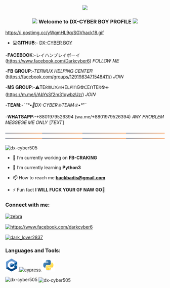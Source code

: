 

<p align="center"><img src="https://img.shields.io/badge/MADE%20IN BANGLADESHI-SPAMMAR AND PROGRAMMER-green?colorA=%23ff0000&colorB=%23017e40&style=flat-square">
 
<h3 align="center">
  <img src="https://emoji.discord.st/emojis/768b108d-274f-4f44-a634-8477b16efce7.gif" width="25">
    Welcome to DX-CYBER BOY PROFILE 
  <img src="https://emoji.discord.st/emojis/768b108d-274f-4f44-a634-8477b16efce7.gif" width="25">
</h3>

https://i.postimg.cc/yWqmHL9q/SGVhack18.gif

- 💻𝐆𝐈𝐓𝐇𝐔𝐁:- [DX-CYBER BOY](https://github.com/DX-CYBER505)


 -𝐅𝐀𝐂𝐄𝐁𝐎𝐎𝐊:-レイハンプレイボーイ (https://www.facebook.com/Darkcyber6) 𝐹𝑂𝐿𝐿𝑂𝑊 𝑀𝐸 
 
 -𝐅𝐁 𝐆𝐑𝐎𝐔𝐏:-𝑇𝐸𝑅𝑀𝑈𝑋 𝐻𝐸𝐿𝑃𝐼𝑁𝐺 𝐶𝐸𝑁𝑇𝐸𝑅 (https://facebook.com/groups/1291983471548411/) 𝐽𝑂𝐼𝑁
 
 -𝐌𝐒 𝐆𝐑𝐎𝐔𝐏:-⚠️TEᖇᗰᑌ᙭🔥ᕼEᒪᑭIᑎG☢️ᑕEᑎTEᖇ☢️⇻ (https://m.me/j/AbYsSf2m31qwbzUz/) 𝐽𝑂𝐼𝑁
 
 -𝐓𝐄𝐀𝐌:-˜”*°•🔰DX-CYBER☣️TEAM☣️•°*”˜ 
 
 -𝐖𝐇𝐀𝐓𝐒𝐀𝐏𝐏:-+8801979526394 (wa.me/+8801979526394) 𝐴𝑁𝑌 𝑃𝑅𝑂𝐵𝐿𝐸𝑀 𝑀𝐸𝑆𝑆𝐸𝐺𝐸 𝑀𝐸 𝑂𝑁𝐿𝑌 [𝑇𝐸𝑋𝑇]

<img align="center" alt="line" src="https://github.com/DalpatRathore/dalpatrathore/blob/main/assets/images/line-2.svg">

 


 

<img align="center" alt="line" src="https://github.com/DalpatRathore/dalpatrathore/blob/main/assets/images/line-2.svg">

 

<p align="left"> <img src="https://komarev.com/ghpvc/?username=dx-cyber505&label=Profile%20views&color=0e75b6&style=flat" alt="dx-cyber505" /> </p>

- 🔭 I’m currently working on **FB-CRAKING**

- 🌱 I’m currently learning **Python3**

- 📫 How to reach me **backbadis@gmail.com**

- ⚡ Fun fact **I WILL FUCK YOUR GF NAW GO🤧**

<h3 align="left">Connect with me:</h3>

<p align="left">

<a href="https://twitter.com/zebra" target="blank"><img align="center" src="https://raw.githubusercontent.com/rahuldkjain/github-profile-readme-generator/master/src/images/icons/Social/twitter.svg" alt="zebra" height="30" width="40" /></a>

<a href="https://fb.com/https://www.facebook.com/darkcyber6" target="blank"><img align="center" src="https://raw.githubusercontent.com/rahuldkjain/github-profile-readme-generator/master/src/images/icons/Social/facebook.svg" alt="https://www.facebook.com/darkcyber6" height="30" width="40" /></a>

<a href="https://instagram.com/dark_lover2837" target="blank"><img align="center" src="https://raw.githubusercontent.com/rahuldkjain/github-profile-readme-generator/master/src/images/icons/Social/instagram.svg" alt="dark_lover2837" height="30" width="40" /></a>

</p>

<h3 align="left">Languages and Tools:</h3>

<p align="left"> <a href="https://www.w3schools.com/cpp/" target="_blank" rel="noreferrer"> <img src="https://raw.githubusercontent.com/devicons/devicon/master/icons/cplusplus/cplusplus-original.svg" alt="cplusplus" width="40" height="40"/> </a> <a href="https://www.cypress.io" target="_blank" rel="noreferrer"> <img src="https://raw.githubusercontent.com/simple-icons/simple-icons/6e46ec1fc23b60c8fd0d2f2ff46db82e16dbd75f/icons/cypress.svg" alt="cypress" width="40" height="40"/> </a> <a href="https://www.python.org" target="_blank" rel="noreferrer"> <img src="https://raw.githubusercontent.com/devicons/devicon/master/icons/python/python-original.svg" alt="python" width="40" height="40"/> </a> </p>

<p><img align="left" src="https://github-readme-stats.vercel.app/api/top-langs?username=dx-cyber505&show_icons=true&locale=en&layout=compact" alt="dx-cyber505" /></p>

<p>&nbsp;<img align="center" src="https://github-readme-stats.vercel.app/api?username=dx-cyber505&show_icons=true&locale=en" alt="dx-cyber505" /></p>


 

 

 

 




























